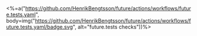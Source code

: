 <%=a("https://github.com/HenrikBengtsson/future/actions/workflows/future.tests.yaml", body=img("https://github.com/HenrikBengtsson/future/actions/workflows/future.tests.yaml/badge.svg", alt="future.tests checks"))%>
